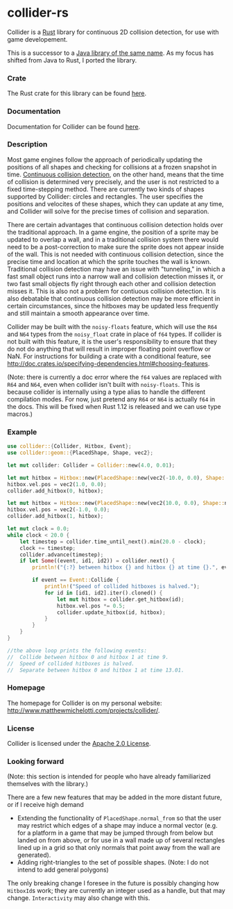 # collider-rs
Collider is a [Rust](https://www.rust-lang.org/) library for continuous 2D collision detection,
for use with game developement.

This is a successor to a [Java library of the same name](https://github.com/SergiusIW/collider).
As my focus has shifted from Java to Rust, I ported the library.

### Crate

The Rust crate for this library can be found [here](https://crates.io/crates/collider).

### Documentation

Documentation for Collider can be found [here](http://www.matthewmichelotti.com/projects/collider/rustdoc/collider/).

### Description

Most game engines follow the approach of periodically updating the
positions of all shapes and checking for collisions at a frozen snapshot in time.
[Continuous collision detection](https://en.wikipedia.org/wiki/Collision_detection#A_posteriori_.28discrete.29_versus_a_priori_.28continuous.29),
on the other hand, means that the time of collision is determined very precisely,
and the user is not restricted to a fixed time-stepping method.
There are currently two kinds of shapes supported by Collider: circles and rectangles.
The user specifies the positions and velocites of these shapes, which
they can update at any time, and Collider will solve for the precise times of
collision and separation.

There are certain advantages that continuous collision detection
holds over the traditional approach.
In a game engine, the position of a sprite may be updated to overlap a wall,
and in a traditional collision system there would need to be a post-correction
to make sure the sprite does not appear inside of the wall.
This is not needed with continuous collision detection, since
the precise time and location at which the sprite touches the wall is known.
Traditional collision detection may have an issue with "tunneling," in which a
fast small object runs into a narrow wall and collision detection misses it,
or two fast small objects fly right through each other and collision detection misses it.
This is also not a problem for contiuous collision detection.
It is also debatable that continuous collision detection may be
more efficient in certain circumstances,
since the hitboxes may be updated less frequently and still maintain a
smooth appearance over time.

Collider may be built with the `noisy-floats` feature, which will use the `R64` and `N64`
types from the `noisy_float` crate in place of `f64` types.
If collider is not built with this feature, it is the user's responsibility to ensure
that they do not do anything that will result in improper floating point overflow or NaN.
For instructions for building a crate with a conditional feature,
see http://doc.crates.io/specifying-dependencies.html#choosing-features.

(Note: there is currently a doc error where the `f64` values are replaced with `R64` and
`N64`, even when collider isn't built with `noisy-floats`.  This is because collider
is internally using a type alias to handle the different compilation modes.  For now, just
pretend any `R64` or `N64` is actually `f64` in the docs.  This will be fixed when Rust
1.12 is released and we can use type macros.)

### Example
```rust
use collider::{Collider, Hitbox, Event};
use collider::geom::{PlacedShape, Shape, vec2};

let mut collider: Collider = Collider::new(4.0, 0.01);

let mut hitbox = Hitbox::new(PlacedShape::new(vec2(-10.0, 0.0), Shape::new_square(2.0)));
hitbox.vel.pos = vec2(1.0, 0.0);
collider.add_hitbox(0, hitbox);

let mut hitbox = Hitbox::new(PlacedShape::new(vec2(10.0, 0.0), Shape::new_square(2.0)));
hitbox.vel.pos = vec2(-1.0, 0.0);
collider.add_hitbox(1, hitbox);

let mut clock = 0.0;
while clock < 20.0 {
    let timestep = collider.time_until_next().min(20.0 - clock);
    clock += timestep;
    collider.advance(timestep);
    if let Some((event, id1, id2)) = collider.next() {
        println!("{:?} between hitbox {} and hitbox {} at time {}.", event, id1, id2, clock);

        if event == Event::Collide {
            println!("Speed of collided hitboxes is halved.");
            for id in [id1, id2].iter().cloned() {
                let mut hitbox = collider.get_hitbox(id);
                hitbox.vel.pos *= 0.5;
                collider.update_hitbox(id, hitbox);
            }
        }
    }
}

//the above loop prints the following events:
//  Collide between hitbox 0 and hitbox 1 at time 9.
//  Speed of collided hitboxes is halved.
//  Separate between hitbox 0 and hitbox 1 at time 13.01.
```

### Homepage

The homepage for Collider is on my personal website: http://www.matthewmichelotti.com/projects/collider/.

### License 

Collider is licensed under the [Apache 2.0 
License](http://www.apache.org/licenses/LICENSE-2.0.html).

### Looking forward

(Note: this section is intended for people who have already familiarized themselves with the library.)

There are a few new features that may be added in the more distant future, or if I receive high demand
* Extending the functionality of `PlacedShape.normal_from` so that the user
  may restrict which edges of a shape may induce a normal vector
  (e.g. for a platform in a game that may be jumped through from below but landed on from above,
  or for use in a wall made up of several rectangles lined up in a grid so that only normals
  that point away from the wall are generated).
* Adding right-triangles to the set of possible shapes.
  (Note: I do not intend to add general polygons)

The only breaking change I foresee in the future is possibly changing how `HitboxId`s work;
they are currently an integer used as a handle, but that may change.
`Interactivity` may also change with this.
